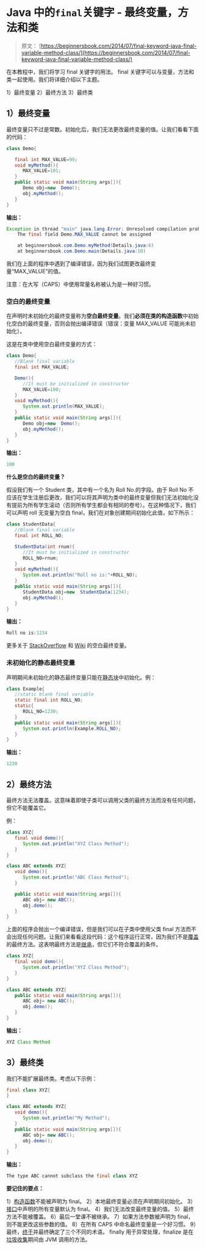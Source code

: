 # Java 中的`final`关键字 - 最终变量，方法和类

> 原文： [https://beginnersbook.com/2014/07/final-keyword-java-final-variable-method-class/](https://beginnersbook.com/2014/07/final-keyword-java-final-variable-method-class/)

在本教程中，我们将学习 final 关键字的用法。 final 关键字可以与变量，方法和类一起使用。我们将详细介绍以下主题。

1）最终变量
2）最终方法
3）最终类

## 1）最终变量

最终变量只不过是常数。初始化后，我们无法更改最终变量的值。让我们看看下面的代码：

```java
class Demo{  

   final int MAX_VALUE=99;
   void myMethod(){  
      MAX_VALUE=101;
   }  
   public static void main(String args[]){  
      Demo obj=new  Demo();  
      obj.myMethod();  
   }  
}
```

**输出：**

```java
Exception in thread "main" java.lang.Error: Unresolved compilation problem: 
	The final field Demo.MAX_VALUE cannot be assigned

	at beginnersbook.com.Demo.myMethod(Details.java:6)
	at beginnersbook.com.Demo.main(Details.java:10)
```

我们在上面的程序中遇到了编译错误，因为我们试图更改最终变量“MAX_VALUE”的值。

注意：在大写（CAPS）中使用常量名称被认为是一种好习惯。

### 空白的最终变量

在声明时未初始化的最终变量称为**空白最终变量**。我们**必须在类的构造函数**中初始化空白的最终变量，否则会抛出编译错误（错误：变量 MAX_VALUE 可能尚未初始化）。

这是在类中使用空白最终变量的方式：

```java
class Demo{  
   //Blank final variable
   final int MAX_VALUE;

   Demo(){
      //It must be initialized in constructor
      MAX_VALUE=100;
   }
   void myMethod(){  
      System.out.println(MAX_VALUE);
   }  
   public static void main(String args[]){  
      Demo obj=new  Demo();  
      obj.myMethod();  
   }  
}
```

**输出：**

```java
100
```

**什么是空白的最终变量？**

假设我们有一个 Student 类，其中有一个名为 Roll No.的字段。由于 Roll No 不应该在学生注册后更改，我们可以将其声明为类中的最终变量但我们无法初始化没有提前为所有学生滚动（否则所有学生都会有相同的卷号）。在这种情况下，我们可以声明 roll 无变量为空白 final，我们在对象创建期间初始化此值，如下所示：

```java
class StudentData{  
   //Blank final variable
   final int ROLL_NO;

   StudentData(int rnum){
      //It must be initialized in constructor
      ROLL_NO=rnum;
   }
   void myMethod(){  
      System.out.println("Roll no is:"+ROLL_NO);
   }  
   public static void main(String args[]){  
      StudentData obj=new  StudentData(1234);  
      obj.myMethod();  
   }  
}
```

**输出：**

```java
Roll no is:1234
```

更多关于 [StackOverflow](https://stackoverflow.com/questions/11345061/why-must-a-final-variable-be-initialized-before-constructor-completes) 和 [Wiki](https://en.wikipedia.org/wiki/Final_%28Java%29#Blank_final) 的空白最终变量。

### 未初始化的静态最终变量

声明期间未初始化的静态最终变量只能在[静态块](https://beginnersbook.com/2013/04/java-static-class-block-methods-variables/ "Java – Static Class, Block, Methods and Variables")中初始化。例：

```java
class Example{  
   //static blank final variable  
   static final int ROLL_NO;
   static{ 
      ROLL_NO=1230;
   }  
   public static void main(String args[]){  
      System.out.println(Example.ROLL_NO);  
   }  
}
```

**输出：**

```java
1230
```

## 2）最终方法

最终方法无法覆盖。这意味着即使子类可以调用父类的最终方法而没有任何问题，但它不能覆盖它。

例：

```java
class XYZ{  
   final void demo(){
      System.out.println("XYZ Class Method");
   }  
}  

class ABC extends XYZ{  
   void demo(){
      System.out.println("ABC Class Method");
   }  

   public static void main(String args[]){  
      ABC obj= new ABC();  
      obj.demo();  
   }  
}
```

上面的程序会抛出一个编译错误，但是我们可以在子类中使用父类 final 方法而不会出现任何问题。让我们来看看这段代码：这个程序运行正常，因为我们不是[覆盖](https://beginnersbook.com/2014/01/method-overriding-in-java-with-example/ "Method overriding in java with example")的最终方法。这表明最终方法是[继承](https://beginnersbook.com/2013/05/java-inheritance-types/ "Types of inheritance in Java: Single,Multiple,Multilevel & Hybrid")，但它们不符合覆盖的条件。

```java
class XYZ{  
   final void demo(){
      System.out.println("XYZ Class Method");
   }  
}  

class ABC extends XYZ{  
   public static void main(String args[]){  
      ABC obj= new ABC();  
      obj.demo();  
   }  
}
```

**输出：**

```java
XYZ Class Method
```

## 3）最终类

我们不能扩展最终类。考虑以下示例：

```java
final class XYZ{  
}  

class ABC extends XYZ{  
   void demo(){
      System.out.println("My Method");
   }  
   public static void main(String args[]){  
      ABC obj= new ABC(); 
      obj.demo();
   }  
}
```

**输出：**

```java
The type ABC cannot subclass the final class XYZ
```

**要记住的要点：**

1）[构造函数](https://beginnersbook.com/2013/03/constructors-in-java/ "Constructors in Java – A complete study!!")不能被声明为 final。
2）本地最终变量必须在声明期间初始化。
3）[接口](https://beginnersbook.com/2013/05/java-interface/ "Interface in java with example programs")中声明的所有变量默认为 final。
4）我们无法改变最终变量的值。
5）最终方法不能被覆盖。
6）最后一堂课不被继承。
7）如果方法参数被声明为 final，则不能更改这些参数的值。
8）在所有 CAPS 中命名最终变量是一个好习惯。
9）最终，[终于](https://beginnersbook.com/2013/04/java-finally-block/ "Java Finally block – Exception handling")并最终确定了三个不同的术语。 finally 用于异常处理，finalize 是在[垃圾收集](https://beginnersbook.com/2013/04/java-garbage-collection/ "What is Garbage Collection in Java?")期间由 JVM 调用的方法。